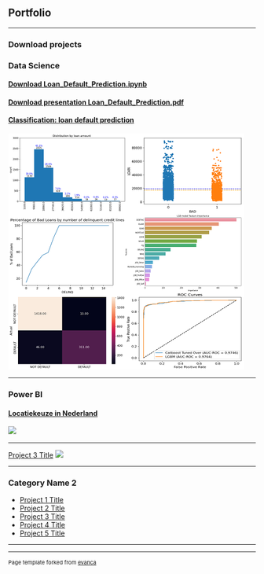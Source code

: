 ## Portfolio

---

### Download projects




### Data Science
#### <a href="/Loan_Default_Prediction.ipynb" download>Download Loan_Default_Prediction.ipynb</a>
#### <a href="pdf/Loan_Default_Prediction.pdf" download>Download presentation Loan_Default_Prediction.pdf</a>
#### [Classification: loan default prediction](/Loan_Default_Prediction)
<img src="images/LOAN_DEFAULT_PREDICRION.png"/>

---
### Power BI
#### [Locatiekeuze in Nederland](/pdf/sample_presentation.pdf)
<img src="images/dummy_thumbnail.jpg?raw=true"/>

---
[Project 3 Title](http://example.com/)
<img src="images/dummy_thumbnail.jpg?raw=true"/>

---

### Category Name 2

- [Project 1 Title](http://example.com/)
- [Project 2 Title](http://example.com/)
- [Project 3 Title](http://example.com/)
- [Project 4 Title](http://example.com/)
- [Project 5 Title](http://example.com/)

---




---
<p style="font-size:11px">Page template forked from <a href="https://github.com/evanca/quick-portfolio">evanca</a></p>
<!-- Remove above link if you don't want to attibute -->

